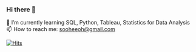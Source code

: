 ### Hi there 👋

🌱 I’m currently learning SQL, Python, Tableau, Statistics for Data Analysis <br>
📫 How to reach me: sooheeoh@gmail.com

<!--
**sooheeoh/sooheeoh** is a ✨ _special_ ✨ repository because its `README.md` (this file) appears on your GitHub profile.

Here are some ideas to get you started:

- 🔭 I’m currently working on ...
- 🌱 I’m currently learning ...
- 👯 I’m looking to collaborate on ...
- 🤔 I’m looking for help with ...
- 💬 Ask me about ...
- 📫 How to reach me: ...
- 😄 Pronouns: ...
- ⚡ Fun fact: ...
-->
[![Hits](https://hits.seeyoufarm.com/api/count/incr/badge.svg?url=https%3A%2F%2Fgithub.com%2Fsooheeoh&count_bg=%231942AE&title_bg=%23171616&icon=&icon_color=%23E7E7E7&title=visitor&edge_flat=true)](https://hits.seeyoufarm.com)
